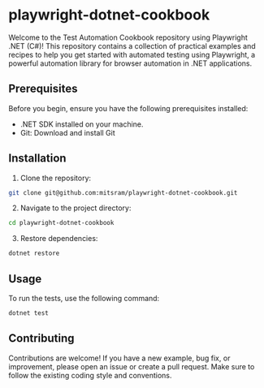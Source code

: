 # playwright-dotnet-cookbook

Welcome to the Test Automation Cookbook repository using Playwright .NET (C#)! This repository contains a collection of practical examples and recipes to help you get started with automated testing using Playwright, a powerful automation library for browser automation in .NET applications.

## Prerequisites
Before you begin, ensure you have the following prerequisites installed:

* .NET SDK installed on your machine.
* Git: Download and install Git

## Installation
1. Clone the repository:
```bash
git clone git@github.com:mitsram/playwright-dotnet-cookbook.git
```

2. Navigate to the project directory:
```bash
cd playwright-dotnet-cookbook
```

3. Restore dependencies:

```bash
dotnet restore
```

## Usage
To run the tests, use the following command:
```bash
dotnet test
```

## Contributing
Contributions are welcome! If you have a new example, bug fix, or improvement, please open an issue or create a pull request. Make sure to follow the existing coding style and conventions.